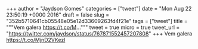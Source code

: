 
+++
author = "Jaydson Gomes"
categories = ["tweet"]
date = "Mon Aug 22 23:50:19 +0000 2016"
draft = false
slug = "352b5710641cb05548e05e12d33609263fd4f21e"
tags = ["tweet"]
title = """Vem galera https://t.co/M..."""
tweet = true
micro = true
tweet_url = "https://twitter.com/jaydson/status/767871552457207808"
+++
Vem galera https://t.co/MjnD2VKezl
